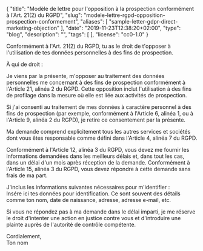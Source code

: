 {
    "title": "Modèle de lettre pour l'opposition à la prospection conformément à l'Art. 21(2) du RGPD",
    "slug": "modele-lettre-rgpd-opposition-prospection-conformement",
    "aliases": [ "sample-letter-gdpr-direct-marketing-objection" ],
    "date": "2019-11-23T12:38:20+02:00",
    "type": "blog",
    "description": "",
    "tags": [ ],
    "license": "cc0-1.0"
}

Conformément à l'Art. 21(2) du RGPD, tu as le droit de t'opposer à l'utilisation de tes données personnelles à des fins de prospection.

<div class="blog-letter">
<p>À qui de droit :</p>

<p>Je viens par la présente, m'opposer au traitement des données personnelles me concernant à des fins de prospection conformément à l'Article 21, alinéa 2 du RGPD. Cette opposition inclut l'utilisation à des fins de profilage dans la mesure où elle est liée aux activités de prospection.</p>

<p>Si j'ai consenti au traitement de mes données à caractère personnel à des fins de prospection (par exemple, conformément à l'Article 6, alinéa 1, ou à l'Article 9, alinéa 2 du RGPD), je retire ce consentement par la présente.</p>

<p>Ma demande comprend explicitement tous les autres services et sociétés dont vous êtes responsable comme défini dans l'Article 4, alinéa 7 du RGPD.</p>

<p>Conformément à l'Article 12, alinéa 3 du RGPD, vous devez me fournir les informations demandées dans les meilleurs délais et, dans tout les cas, dans un délai d'un mois après réception de la demande. Conformément à l'Article 15, alinéa 3 du RGPD, vous devez répondre à cette demande sans frais de ma part.</p>

<p>J'inclus les informations suivantes nécessaires pour m'identifier :<br>
<span class="blog-letter-fill-in">Insére ici tes données pour identification. Ce sont souvent des détails comme ton nom, date de naissance, adresse, adresse e-mail, etc.</span></p>

<p>Si vous ne répondez pas à ma demande dans le délai imparti, je me réserve le droit d'intenter une action en justice contre vous et d'introduire une plainte auprès de l'autorité de contrôle compétente.</p>

<p>Cordialement,<br>
<span class="blog-letter-fill-in">Ton nom</span></p>
</div>
